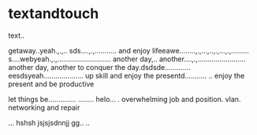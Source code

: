 # textandtouch
text..

getaway..yeah.,.,..
sds....,.,...........
and enjoy lifeeawe........,.,...,..,.,...,.,.........
s....webyeah.,.,...........................
another day,.. another....,.,........................
another day, another to conquer the day.dsdsde.............
eesdsyeah....................
up skill and enjoy the presentd...........
..
enjoy the present and be productive 

let things be..............
........
helo...
. overwhelming job and position. vlan. networking and repair

...
hshsh
jsjsjsdnnjj
gg..
..
